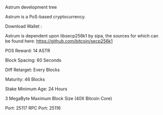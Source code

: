 Astrum development tree 

Astrum is a PoS-based cryptocurrency. 

Download Wallet : 

Astrum is dependent upon libsecp256k1 by sipa, the sources for which can be found here:
https://github.com/bitcoin/secp256k1

POS Reward: 14 ASTR

Block Spacing: 60 Seconds

Diff Retarget: Every Blocks

Maturity: 46 Blocks

Stake Minimum Age: 24 Hours

3 MegaByte Maximum Block Size (40X Bitcoin Core)

Port: 25117
RPC Port: 25116

